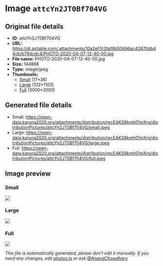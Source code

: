 # Image `attcYn2JT0Bf704VG`

## Original file details

- **ID:** attcYn2JT0Bf704VG
- **URL:** https://dl.airtable.com/.attachments/10a2ef7c2fa19b50686ac43870db44cb/b79dcdc4/PHOTO-2020-04-07-12-40-00.jpg
- **File name:** PHOTO-2020-04-07-12-40-00.jpg
- **Size:** 144888
- **Type:** image/jpeg
- **Thumbnails:**
  - [Small](https://dl.airtable.com/.attachmentThumbnails/0db393c09ae6188a9bd1a122a5dc77a5/634e576c) (17×36)
  - [Large](https://dl.airtable.com/.attachmentThumbnails/97195b25aaa6b3a99d5306f069d22373/2f3f2466) (512×1103)
  - [Full](https://dl.airtable.com/.attachmentThumbnails/233b5ac6c3a6206d2353761791351d71/c6f550ff) (3000×3000)

## Generated file details

- Small: https://open-data.karuna2020.org/attachments/distribution/recEAKS9kmh01mXrg/distributionPictures/attcYn2JT0Bf704VG/small.jpeg
- Large: https://open-data.karuna2020.org/attachments/distribution/recEAKS9kmh01mXrg/distributionPictures/attcYn2JT0Bf704VG/large.jpeg
- Full: https://open-data.karuna2020.org/attachments/distribution/recEAKS9kmh01mXrg/distributionPictures/attcYn2JT0Bf704VG/full.jpeg

## Image preview

### Small

![](https://open-data.karuna2020.org/attachments/distribution/recEAKS9kmh01mXrg/distributionPictures/attcYn2JT0Bf704VG/small.jpeg)

### Large

![](https://open-data.karuna2020.org/attachments/distribution/recEAKS9kmh01mXrg/distributionPictures/attcYn2JT0Bf704VG/large.jpeg)

### Full

![](https://open-data.karuna2020.org/attachments/distribution/recEAKS9kmh01mXrg/distributionPictures/attcYn2JT0Bf704VG/full.jpeg)

_This file is automatically generated, please don't edit it manually. If you need any changes, edit [photos.ts](/photos.ts) or ask [@AnandChowdhary](https://github.com/AnandChowdhary)_
